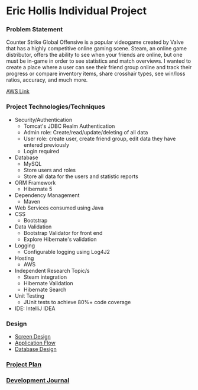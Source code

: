 # Eric Hollis Individual Project 

### Problem Statement

Counter Strike Global Offensive is a popular videogame created by Valve that has a highly competitive online gaming scene. Steam, an online game distributor,
offers the ability to see when your friends are online, but one must be in-game in order to see statistics and match overviews. I wanted to create a place
where a user can see their friend group online and track their progress or compare inventory items, share crosshair types, see win/loss ratios, accuracy, and much more.

[AWS Link](http://18.191.99.172:8080/CounterStrikeManager/)
### Project Technologies/Techniques 

* Security/Authentication
  * Tomcat's JDBC Realm Authentication
  * Admin role: Create/read/update/deleting of all data
  * User role: create user, create friend group, edit data they have entered previously
  * Login required
* Database
  * MySQL
  * Store users and roles
  * Store all data for the users and statistic reports
* ORM Framework
  * Hibernate 5
* Dependency Management
  * Maven
* Web Services consumed using Java
* CSS 
  * Bootstrap
* Data Validation
  * Bootstrap Validator for front end
  * Explore Hibernate's validation
* Logging
  * Configurable logging using Log4J2
* Hosting
  * AWS
* Independent Research Topic/s
  * Steam integration
  * Hibernate Validation
  * Hibernate Search
* Unit Testing
  * JUnit tests to achieve 80%+ code coverage 
* IDE: IntelliJ IDEA

### Design

* [Screen Design](DesignDocuments/Screens.md)
* [Application Flow](DesignDocuments/applicationFlow.md)
* [Database Design](DesignDocuments/databaseDiagram.png)

### [Project Plan](ProjectPlan.md)

### [Development Journal](Journal.md)
